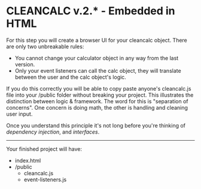 # CLEANCALC v.2.* - Embedded in HTML  

For this step you will create a browser UI for your cleancalc object.   There are only two unbreakable rules:
* You cannot change your calculator object in any way from the last version.
* Only your event listeners can call the calc object, they will translate between the user and the calc object's logic.

If you do this correctly you will be able to copy paste anyone's cleancalc.js file into your /public folder without breaking your project.  This illustrates the distinction between logic & framework. The word for this is "separation of concerns".  One concern is doing math, the other is handling and cleaning user input.

Once you understand this principle it's not long before you're thinking of _dependency injection_, and _interfaces_.  

---

Your finished project will have:
* index.html
* /public
  * cleancalc.js
  * event-listeners.js